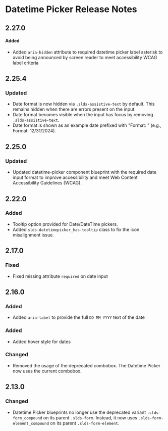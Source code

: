 <!-- Release notes authoring guidelines: http://keepachangelog.com/ -->

# Datetime Picker Release Notes

<!-- ## [Unreleased] -->
## 2.27.0

#### Added
- Added `aria-hidden` attribute to required datetime picker label asterisk to avoid being announced by screen reader to meet accessibility WCAG label criteria

## 2.25.4

### Updated

- Date format is now hidden via `.slds-assistive-text` by default. This remains hidden when there are errors present on the input.
- Date format becomes visible when the input has focus by removing `.slds-assistive-text`.
- Date format is shown as an example date prefixed with "Format: " (e.g., Format: 12/31/2024).

## 2.25.0

### Updated

- Updated datetime-picker component blueprint with the required date input format to improve accessibility and meet Web Content Accessibility Guidelines (WCAG).

## 2.22.0

### Added

- Tooltip option provided for Date/DateTime pickers.
- Added `slds-datetimepicker_has-tooltip` class to fix the icon misalignment issue.

## 2.17.0

### Fixed

- Fixed missing attribute `required` on date input

## 2.16.0

### Added

- Added `aria-label` to provide the full `DD MM YYYY` text of the date

### Added

- Added hover style for dates

### Changed

- Removed the usage of the deprecated combobox. The Datetime Picker now uses the current combobox.

## 2.13.0

### Changed

- Datetime Picker blueprints no longer use the deprecated variant `.slds-form_compound` on its parent `.slds-form`. Instead, it now uses `.slds-form-element_compound` on its parent `.slds-form-element`.
